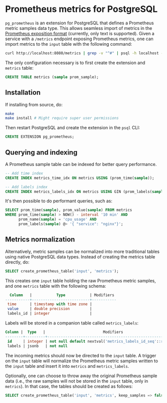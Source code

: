 # Prometheus metrics for PostgreSQL

`pg_prometheus` is an extension for PostgreSQL that defines a
Prometheus metric samples data type. This allows seamless import of
metrics in the
[Prometheus exposition format](https://prometheus.io/docs/instrumenting/exposition_formats/)
(currently, only text is supported). Given a service with a `/metrics`
endpoint exposing Prometheus metrics, one can import metrics to the
`input` table with the following command:

```bash
curl http://localhost:8080/metrics | grep -v "^#" | psql -h localhost -U postgres -p 5432 -c "COPY metrics FROM STDIN"
```

The only configuration necessary is to first create the extension and
`metrics` table:

```SQL
CREATE TABLE metrics (sample prom_sample);
```

## Installation

If installing from source, do:

```bash
make 
make install # Might require super user permissions
```

Then restart PostgreSQL and create the extension in the `psql` CLI:

```SQL
CREATE EXTENSION pg_prometheus;
```

## Querying and indexing

A Prometheus sample table can be indexed for better query performance.

```SQL
-- Add time index
CREATE INDEX metrics_time_idx ON metrics USING (prom_time(sample));

-- Add labels index
CREATE INDEX metrics_labels_idx ON metrics USING GIN (prom_labels(sample));
```

It's then possible to do performant queries, such as:

```SQL
SELECT prom_time(sample), prom_value(sample) FROM metrics 
WHERE prom_time(sample) > NOW() - interval '10 min' AND
      prom_name(sample) = 'cpu_usage' AND
      prom_labels(sample) @> '{ "service": "nginx"}';
```

## Metrics normalization

Alternatively, metric samples can be normalized into more traditional
tables using native PostgreSQL data types. Instead of creating the metrics
table directly, do:

```SQL
SELECT create_prometheus_table('input', 'metrics');
```

This creates one `input` table holding the raw Prometheus metric
samples, and one `metrics` table with the following schema:

```SQL
  Column   |           Type           | Modifiers
-----------+--------------------------+-----------
 time      | timestamp with time zone |
 value     | double precision         |
 labels_id | integer                  |
 ```

Labels will be stored in a companion table called `metrics_labels`:

```SQL
Column |  Type   |                          Modifiers
--------+---------+-------------------------------------------------------------
 id     | integer | not null default nextval('metrics_labels_id_seq'::regclass)
 labels | jsonb   | not null
 ```

The incoming metrics should now be directed to the `input` table. A
trigger on the `input` table will normalize the Prometheus metric
samples written to the `input` table and insert it into `metrics` and
`metrics_labels`.

Optionally, one can choose to throw away the original Prometheus
sample data (i.e., the raw samples will not be stored in the `input`
table, only in `metrics`). In that case, the tables should be created
as follows:

```SQL
SELECT create_prometheus_table('input', 'metrics', keep_samples => false);
```

